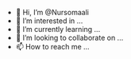- 👋 Hi, I’m @Nursomaali
- 👀 I’m interested in ...
- 🌱 I’m currently learning ...
- 💞️ I’m looking to collaborate on ...
- 📫 How to reach me ...

<!---
Nursomaali/Nursomaali is a ✨ special ✨ repository because its `README.md` (this file) appears on your GitHub profile.
You can click the Preview link to take a look at your changes.
--->
